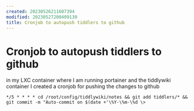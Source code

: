 ```yaml
---
created: 20230526211607394
modified: 20230527200409130
title: Cronjob to autopush tiddlers to github
---
```


# Cronjob to autopush tiddlers to github

in my LXC container where I am running portainer and the tiddlywiki container I created a cronjob for pushing the changes to github


`*/5 * * * * cd /root/config/tiddlywiki/notes && git add tiddlers/* && git commit -m "Auto-commit on $(date +'\%Y-\%m-\%d \>`

